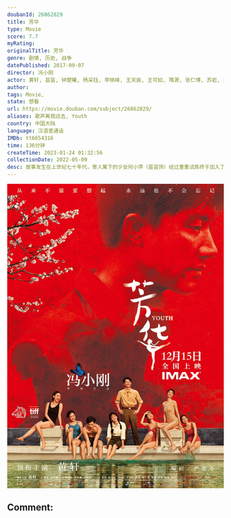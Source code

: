 ```yaml
---
doubanId: 26862829
title: 芳华
type: Movie
score: 7.7
myRating: 
originalTitle: 芳华
genre: 剧情, 历史, 战争
datePublished: 2017-09-07
director: 冯小刚
actor: 黄轩, 苗苗, 钟楚曦, 杨采钰, 李晓峰, 王天辰, 王可如, 隋源, 张仁博, 苏岩, 张国立, 赵立新, 罗攀, 李静, 大昕, 李彦漫, 杨烁, 郭沛志, 李卓航, 周放, 邝晓彤
author: 
tags: Movie, 
state: 想看
url: https://movie.douban.com/subject/26862829/
aliases: 歌声离我远去, Youth
country: 中国大陆
language: 汉语普通话
IMDb: tt6654316
time: 136分钟
createTime: 2023-01-24 01:32:56
collectionDate: 2022-05-09
desc: 故事发生在上世纪七十年代，寄人篱下的少女何小萍（苗苗饰）经过重重试炼终于加入了梦寐以求的文工团，哪知道这里和她曾经待过的那些地方并无不同，她依然得忍受遭人唾弃和欺侮的生活。唯一给过她温暖的，是刘峰（...
---
```


![image](assets/p2507227732.jpg)

Comment: 
---

